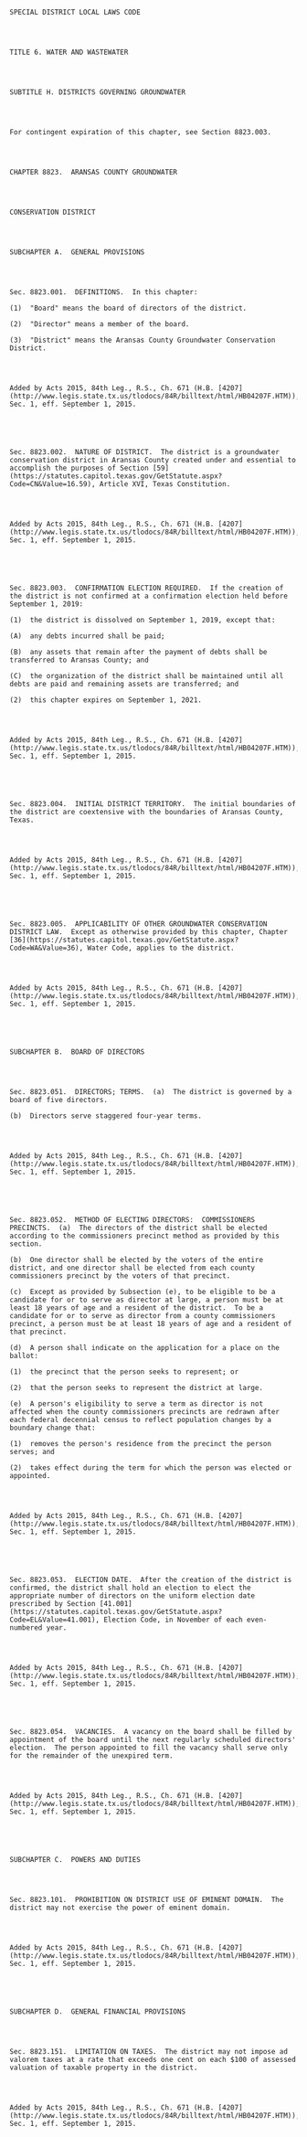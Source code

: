﻿
    
    
    	
    					
    
    
    SPECIAL DISTRICT LOCAL LAWS CODE
    
      
    
    
    TITLE 6. WATER AND WASTEWATER
    
      
    
    
    SUBTITLE H. DISTRICTS GOVERNING GROUNDWATER
    
      
    
    
    For contingent expiration of this chapter, see Section 8823.003.
    
      
    
    
    CHAPTER 8823.  ARANSAS COUNTY GROUNDWATER
    
      
    
    
    CONSERVATION DISTRICT
    
      
    
    
    SUBCHAPTER A.  GENERAL PROVISIONS
    
      
    
    
    Sec. 8823.001.  DEFINITIONS.  In this chapter:
    
    (1)  "Board" means the board of directors of the district.
    
    (2)  "Director" means a member of the board.
    
    (3)  "District" means the Aransas County Groundwater Conservation District.
    
    
    
    
    Added by Acts 2015, 84th Leg., R.S., Ch. 671 (H.B. [4207](http://www.legis.state.tx.us/tlodocs/84R/billtext/html/HB04207F.HTM)), Sec. 1, eff. September 1, 2015.
    
    
    
    
    
    Sec. 8823.002.  NATURE OF DISTRICT.  The district is a groundwater conservation district in Aransas County created under and essential to accomplish the purposes of Section [59](https://statutes.capitol.texas.gov/GetStatute.aspx?Code=CN&Value=16.59), Article XVI, Texas Constitution.
    
    
    
    
    Added by Acts 2015, 84th Leg., R.S., Ch. 671 (H.B. [4207](http://www.legis.state.tx.us/tlodocs/84R/billtext/html/HB04207F.HTM)), Sec. 1, eff. September 1, 2015.
    
    
    
    
    
    Sec. 8823.003.  CONFIRMATION ELECTION REQUIRED.  If the creation of the district is not confirmed at a confirmation election held before September 1, 2019:
    
    (1)  the district is dissolved on September 1, 2019, except that:
    
    (A)  any debts incurred shall be paid;
    
    (B)  any assets that remain after the payment of debts shall be transferred to Aransas County; and
    
    (C)  the organization of the district shall be maintained until all debts are paid and remaining assets are transferred; and
    
    (2)  this chapter expires on September 1, 2021.
    
    
    
    
    Added by Acts 2015, 84th Leg., R.S., Ch. 671 (H.B. [4207](http://www.legis.state.tx.us/tlodocs/84R/billtext/html/HB04207F.HTM)), Sec. 1, eff. September 1, 2015.
    
    
    
    
    
    Sec. 8823.004.  INITIAL DISTRICT TERRITORY.  The initial boundaries of the district are coextensive with the boundaries of Aransas County, Texas.
    
    
    
    
    Added by Acts 2015, 84th Leg., R.S., Ch. 671 (H.B. [4207](http://www.legis.state.tx.us/tlodocs/84R/billtext/html/HB04207F.HTM)), Sec. 1, eff. September 1, 2015.
    
    
    
    
    
    Sec. 8823.005.  APPLICABILITY OF OTHER GROUNDWATER CONSERVATION DISTRICT LAW.  Except as otherwise provided by this chapter, Chapter [36](https://statutes.capitol.texas.gov/GetStatute.aspx?Code=WA&Value=36), Water Code, applies to the district.
    
    
    
    
    Added by Acts 2015, 84th Leg., R.S., Ch. 671 (H.B. [4207](http://www.legis.state.tx.us/tlodocs/84R/billtext/html/HB04207F.HTM)), Sec. 1, eff. September 1, 2015.
    
    
    
    
    
    SUBCHAPTER B.  BOARD OF DIRECTORS
    
      
    
    
    Sec. 8823.051.  DIRECTORS; TERMS.  (a)  The district is governed by a board of five directors.
    
    (b)  Directors serve staggered four-year terms.
    
    
    
    
    Added by Acts 2015, 84th Leg., R.S., Ch. 671 (H.B. [4207](http://www.legis.state.tx.us/tlodocs/84R/billtext/html/HB04207F.HTM)), Sec. 1, eff. September 1, 2015.
    
    
    
    
    
    Sec. 8823.052.  METHOD OF ELECTING DIRECTORS:  COMMISSIONERS PRECINCTS.  (a)  The directors of the district shall be elected according to the commissioners precinct method as provided by this section.
    
    (b)  One director shall be elected by the voters of the entire district, and one director shall be elected from each county commissioners precinct by the voters of that precinct.
    
    (c)  Except as provided by Subsection (e), to be eligible to be a candidate for or to serve as director at large, a person must be at least 18 years of age and a resident of the district.  To be a candidate for or to serve as director from a county commissioners precinct, a person must be at least 18 years of age and a resident of that precinct.
    
    (d)  A person shall indicate on the application for a place on the ballot:
    
    (1)  the precinct that the person seeks to represent; or
    
    (2)  that the person seeks to represent the district at large.
    
    (e)  A person's eligibility to serve a term as director is not affected when the county commissioners precincts are redrawn after each federal decennial census to reflect population changes by a boundary change that:
    
    (1)  removes the person's residence from the precinct the person serves; and
    
    (2)  takes effect during the term for which the person was elected or appointed.
    
    
    
    
    Added by Acts 2015, 84th Leg., R.S., Ch. 671 (H.B. [4207](http://www.legis.state.tx.us/tlodocs/84R/billtext/html/HB04207F.HTM)), Sec. 1, eff. September 1, 2015.
    
    
    
    
    
    Sec. 8823.053.  ELECTION DATE.  After the creation of the district is confirmed, the district shall hold an election to elect the appropriate number of directors on the uniform election date prescribed by Section [41.001](https://statutes.capitol.texas.gov/GetStatute.aspx?Code=EL&Value=41.001), Election Code, in November of each even-numbered year.
    
    
    
    
    Added by Acts 2015, 84th Leg., R.S., Ch. 671 (H.B. [4207](http://www.legis.state.tx.us/tlodocs/84R/billtext/html/HB04207F.HTM)), Sec. 1, eff. September 1, 2015.
    
    
    
    
    
    Sec. 8823.054.  VACANCIES.  A vacancy on the board shall be filled by appointment of the board until the next regularly scheduled directors' election.  The person appointed to fill the vacancy shall serve only for the remainder of the unexpired term.
    
    
    
    
    Added by Acts 2015, 84th Leg., R.S., Ch. 671 (H.B. [4207](http://www.legis.state.tx.us/tlodocs/84R/billtext/html/HB04207F.HTM)), Sec. 1, eff. September 1, 2015.
    
    
    
    
    
    SUBCHAPTER C.  POWERS AND DUTIES
    
      
    
    
    Sec. 8823.101.  PROHIBITION ON DISTRICT USE OF EMINENT DOMAIN.  The district may not exercise the power of eminent domain.
    
    
    
    
    Added by Acts 2015, 84th Leg., R.S., Ch. 671 (H.B. [4207](http://www.legis.state.tx.us/tlodocs/84R/billtext/html/HB04207F.HTM)), Sec. 1, eff. September 1, 2015.
    
    
    
    
    
    SUBCHAPTER D.  GENERAL FINANCIAL PROVISIONS
    
      
    
    
    Sec. 8823.151.  LIMITATION ON TAXES.  The district may not impose ad valorem taxes at a rate that exceeds one cent on each $100 of assessed valuation of taxable property in the district.
    
    
    
    
    Added by Acts 2015, 84th Leg., R.S., Ch. 671 (H.B. [4207](http://www.legis.state.tx.us/tlodocs/84R/billtext/html/HB04207F.HTM)), Sec. 1, eff. September 1, 2015.
    
    
    
    
    				
